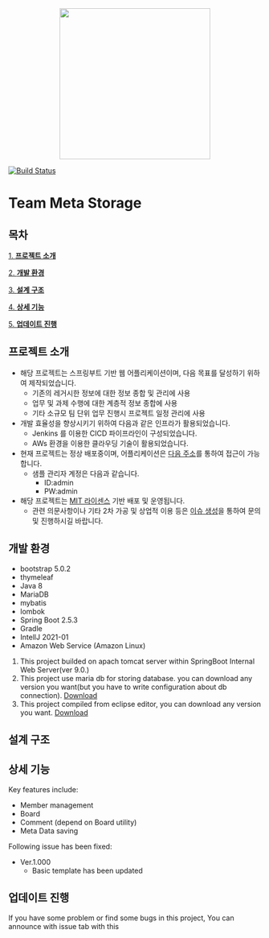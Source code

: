 <center><img src="http://teametastorage.com/img/companyImage.png" width="300" height="300"></center>

[![Build Status](http://ec2-3-36-84-108.ap-northeast-2.compute.amazonaws.com:8080/buildStatus/icon?job=teametastorage)](http://ec2-3-36-84-108.ap-northeast-2.compute.amazonaws.com:8080/job/teametastorage/)

  
# Team Meta Storage


## 목차
[1. **프로젝트 소개**](#프로젝트-소개)

[2. **개발 환경**](#개발-환경)

[3. **설계 구조**](#설계-구조)

[4. **상세 기능**](#상세-기능)

[5. **업데이트 진행**](#업데이트-진행)


## 프로젝트 소개
* 해당 프로젝트는 스프링부트 기반 웹 어플리케이션이며, 다음 목표를 달성하기 위하여 제작되었습니다.  
  * 기존의 레거시한 정보에 대한 정보 종합 및 관리에 사용  
  * 업무 및 과제 수행에 대한 계층적 정보 종합에 사용  
  * 기타 소규모 팀 단위 업무 진행시 프로젝트 일정 관리에 사용  
* 개발 효율성을 향상시키기 위하여 다음과 같은 인프라가 활용되었습니다.  
  * Jenkins 를 이용한 CICD 파이프라인이 구성되었습니다.  
  * AWs 환경을 이용한 클라우딩 기술이 활용되었습니다.  
* 현재 프로젝트는 정상 배포중이며, 어플리케이션은 [다음 주소](http://teametastorage.com/)를 통하여 접근이 가능합니다.  
  * 샘플 관리자 계정은 다음과 같습니다.  
    * ID:admin
    * PW:admin
* 해당 프로젝트는 [MIT 라이센스](https://choosealicense.com/licenses/mit/) 기반 배포 및 운영됩니다.  
  *  관련 의문사항이나 기타 2차 가공 및 상업적 이용 등은 [이슈 생성](https://github.com/LucestDail/teametastorage/issues)을 통하여 문의 및 진행하시길 바랍니다.



## 개발 환경
* bootstrap 5.0.2
* thymeleaf 
* Java 8
* MariaDB
* mybatis
* lombok
* Spring Boot 2.5.3
* Gradle
* IntellJ 2021-01
* Amazon Web Service (Amazon Linux)
1. This project builded on apach tomcat server within SpringBoot Internal Web Server(ver 9.0.)
2. This project use maria db for storing database. you can download any version you want(but you have to write configuration about db connection).
[Download](https://mariadb.org/download/)
3. This project compiled from eclipse editor, you can download any version you want.
[Download](https://www.eclipse.org/downloads/)
## 설계 구조



## 상세 기능
Key features include:

- Member management
- Board
- Comment (depend on Board utility)   
- Meta Data saving

Following issue has been fixed:

- Ver.1.000
    * Basic template has been updated


## 업데이트 진행
If you have some problem or find some bugs in this project, You can announce with issue tab with this 
